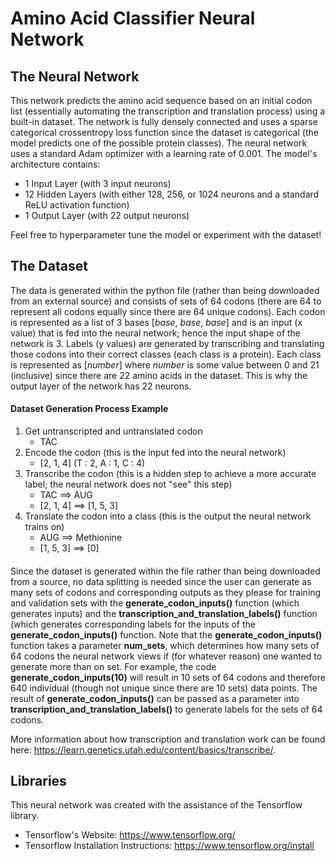 # Amino Acid Classifier Neural Network
## The Neural Network
This network predicts the amino acid sequence based on an initial codon list (essentially automating the transcription and translation process) using  a built-in dataset. The network is fully densely connected and uses a sparse categorical crossentropy loss function since the dataset is categorical (the model predicts one of the possible protein classes). The neural network uses a standard Adam optimizer with a learning rate of 0.001. The model's architecture contains:
- 1 Input Layer (with 3 input neurons)
- 12 Hidden Layers (with either 128, 256, or 1024 neurons and a standard ReLU activation function)
- 1 Output Layer (with 22 output neurons)

Feel free to hyperparameter tune the model or experiment with the dataset!

## The Dataset
The data is generated within the python file (rather than being downloaded from an external source) and consists of sets of 64 codons (there are 64 to represent all codons equally since there are 64 unique codons). Each codon is represented as a list of 3 bases [*base*, *base*, *base*] and is an input (x value) that is fed into the neural network; hence the input shape of the network is 3. Labels (y values) are generated by transcribing and translating those codons into their correct classes (each class is a protein). Each class is represented as [*number*] where *number* is some value between 0 and 21 (inclusive) since there are 22 amino acids in the dataset. This is why the output layer of the network has 22 neurons.

#### Dataset Generation Process Example 
1. Get untranscripted and untranslated codon
      - TAC
2. Encode the codon (this is the input fed into the neural network)
      -  [2, 1, 4] (T : 2, A : 1, C : 4)
3. Transcribe the codon (this is a hidden step to achieve a more accurate label; the neural network does not "see" this step)
      - TAC ==> AUG
      - [2, 1, 4] ==> [1, 5, 3]
4. Translate the codon into a class (this is the output the neural network trains on)
      - AUG ==> Methionine
      - [1, 5, 3] ==> [0] 
####
Since the dataset is generated within the file rather than being downloaded from a source, no data splitting is needed since the user can generate as many sets of codons and corresponding outputs as they please for training and validation sets with the **generate_codon_inputs()** function (which generates inputs) and the **transcription_and_translation_labels()** function (which generates corresponding labels for the inputs of the **generate_codon_inputs()** function. Note that the **generate_codon_inputs()** function takes a parameter **num_sets**, which determines how many sets of 64 codons the neural network views if (for whatever reason) one wanted to generate more than on set. For example, the code **generate_codon_inputs(10)** will result in 10 sets of 64 codons and therefore 640 individual (though not unique since there are 10 sets) data points. The result of **generate_codon_inputs()** can be passed as a parameter into **transcription_and_translation_labels()** to generate labels for the sets of 64 codons.

More information about how transcription and translation work can be found here: https://learn.genetics.utah.edu/content/basics/transcribe/.

## Libraries
This neural network was created with the assistance of the Tensorflow library.
- Tensorflow's Website: https://www.tensorflow.org/
- Tensorflow Installation Instructions: https://www.tensorflow.org/install

